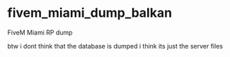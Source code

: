 # fivem_miami_dump_balkan
FiveM Miami RP dump

btw i dont think that the database is dumped i think its just the server files

